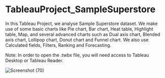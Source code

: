 # TableauProject_SampleSuperstore

In this Tableau Project, we analyse Sample Superstore dataset. We make use of some basic charts like Pie chart, Bar chart, Heat table, Highlight table, Map, and several advanced charts such as Dual axis chart, Blended axis chart, Lollipop chart, Donut chart and Funnel chart. We also use Calculated fields, Filters, Ranking and Forecasting.

Note: In order to open the .twbx file, you will need access to Tableau Desktop or Tableau Reader.

![Screenshot (70)](https://github.com/shipv11/PythonProject_ExploratoryDataAnalysis/assets/134296097/ec135077-e040-41cd-8055-6462266eec57)
